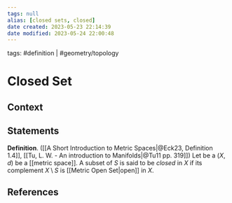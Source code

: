 ```yaml
---
tags: null
alias: [closed sets, closed]
date created: 2023-05-23 22:14:39
date modified: 2023-05-24 22:00:48
---
```


tags: #definition | #geometry/topology

# Closed Set

## Context

## Statements

**Definition**. ([[A Short Introduction to Metric Spaces|@Eck23, Definition 1.4]], [[Tu, L. W. - An introduction to Manifolds|@Tu11 pp. 319]]) Let be a $(X,d)$ be a [[metric space]]. A subset of $S$ is said to be _closed_ in $X$ if its complement $X\setminus S$ is [[Metric Open Set|open]] in $X$.

## References